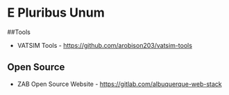 # E Pluribus Unum

##Tools
* VATSIM Tools - https://github.com/arobison203/vatsim-tools

## Open Source
* ZAB Open Source Website - https://gitlab.com/albuquerque-web-stack
